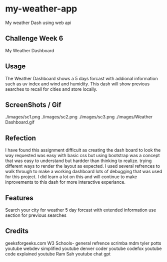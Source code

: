 # my-weather-app

My weather Dash using web api

## Challenge Week 6

My Weather Dashboard

## Usage

The Weather Dashboard shows a 5 days forcast with addional information such as uv index and wind and humidity. This dash will show previous searches to recall for cities and store locally.

## ScreenShots / Gif

./images/sc1.png
./images/sc2.png
./images/sc3.png
./images/Weather Dashboard.gif

## Refection

I have found this assignment difficult as creating the dash board to look the way requested was easy with basic css
but using bootstrap was a concept that was easy to understand but hardder than thinking to realize. trying different ways to render the layout as expected. I used several refrences to walk through to make a working dashboard lots of debugging that was used for this project. I did learn a lot on this and will continue to make inprovements to this dash for more interactive experiance.

## Features

Search your city for weather
5 day forcast with extended information
use section for previous searches

## Credits

geeksforgeeks.com
W3 Schools- general refrence
scrimba
mdm
tyler potts youtube
webdev simplified youtube
denver coder youtube
codefox youtube
code explained youtube
Ram Sah youtube
chat gpt
